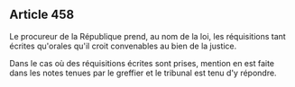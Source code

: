 Article 458
----
Le procureur de la République prend, au nom de la loi, les réquisitions tant
écrites qu'orales qu'il croit convenables au bien de la justice.

Dans le cas où des réquisitions écrites sont prises, mention en est faite dans
les notes tenues par le greffier et le tribunal est tenu d'y répondre.
